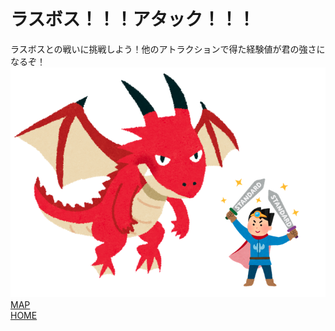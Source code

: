 # ラスボス！！！アタック！！！

ラスボスとの戦いに挑戦しよう！他のアトラクションで得た経験値が君の強さになるぞ！
![桜](last-dungeon.png)　
[MAP]()  
[HOME]()
